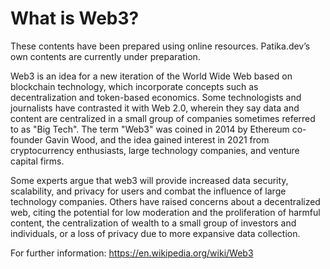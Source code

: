 # What is Web3?

These contents have been prepared using online resources. Patika.dev’s own contents are currently under preparation.

Web3 is an idea for a new iteration of the World Wide Web based on blockchain technology, which incorporate concepts such as decentralization and token-based economics. Some technologists and journalists have contrasted it with Web 2.0, wherein they say data and content are centralized in a small group of companies sometimes referred to as "Big Tech". The term "Web3" was coined in 2014 by Ethereum co-founder Gavin Wood, and the idea gained interest in 2021 from cryptocurrency enthusiasts, large technology companies, and venture capital firms.

Some experts argue that web3 will provide increased data security, scalability, and privacy for users and combat the influence of large technology companies. Others have raised concerns about a decentralized web, citing the potential for low moderation and the proliferation of harmful content, the centralization of wealth to a small group of investors and individuals, or a loss of privacy due to more expansive data collection.

For further information: https://en.wikipedia.org/wiki/Web3
